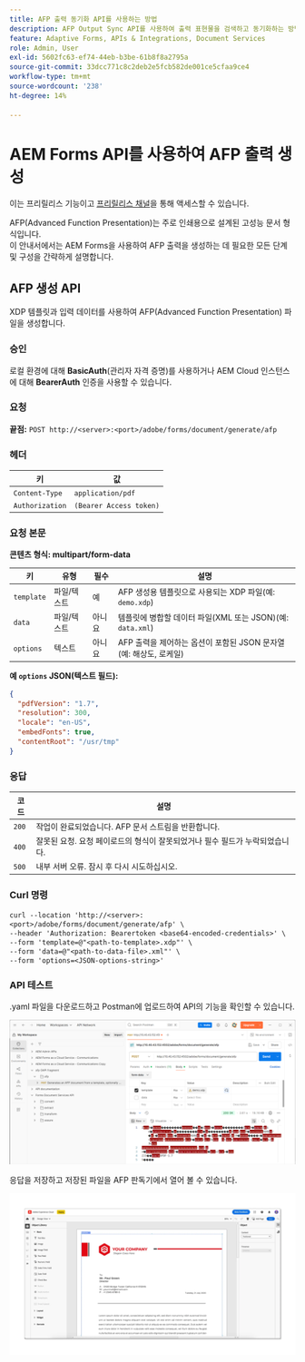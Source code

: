 ```yaml
---
title: AFP 출력 동기화 API를 사용하는 방법
description: AFP Output Sync API를 사용하여 출력 표현물을 검색하고 동기화하는 방법에 대해 알아봅니다.
feature: Adaptive Forms, APIs & Integrations, Document Services
role: Admin, User
exl-id: 5602fc63-ef74-44eb-b3be-61b8f8a2795a
source-git-commit: 33dcc771c8c2deb2e5fcb582de001ce5cfaa9ce4
workflow-type: tm+mt
source-wordcount: '238'
ht-degree: 14%

---
```


# AEM Forms API를 사용하여 AFP 출력 생성

<span class="preview"> 이는 프리릴리스 기능이고 [프리릴리스 채널](https://experienceleague.adobe.com/docs/experience-manager-cloud-service/content/release-notes/prerelease.html#new-features)을 통해 액세스할 수 있습니다. </span>

AFP(Advanced Function Presentation)는 주로 인쇄용으로 설계된 고성능 문서 형식입니다.\
이 안내서에서는 AEM Forms을 사용하여 AFP 출력을 생성하는 데 필요한 모든 단계 및 구성을 간략하게 설명합니다.

<!--
## Prerequisites

To support AFP output generation, the following OSGi bundles must be present and in an **active** state:

* **AFP Core Bundle** – Available in the AFP repository
* **Forms Output Core** – Found in the Forms Output comments package
* **Bedrock Connector** – Provided by the Forms Output API
* **Cloud Ready Implementation** – Available through the Forms installer

>[!NOTE]
>
> * If any bundle is inactive, resolve dependency issues or reinstall manually.
> * To enable AFP generation, the `FT_FORMS-17887` toggle configurations must be set in AEM configuration manager.-->

## AFP 생성 API

XDP 템플릿과 입력 데이터를 사용하여 AFP(Advanced Function Presentation) 파일을 생성합니다.

### 승인

로컬 환경에 대해 **BasicAuth**(관리자 자격 증명)를 사용하거나 AEM Cloud 인스턴스에 대해 **BearerAuth** 인증을 사용할 수 있습니다.

### 요청

**끝점:**
`POST http://<server>:<port>/adobe/forms/document/generate/afp`

### 헤더

| 키 | 값 |
| --------------- | ------------------------------------------------------ |
| `Content-Type` | `application/pdf` |
| `Authorization` | `(Bearer Access token)` |

### 요청 본문

**콘텐츠 형식: multipart/form-data**

| 키 | 유형 | 필수 | 설명 |
| ---------- | ---- | -------- | ------------------------------------------------------------------------- |
| `template` | 파일/텍스트 | 예 | AFP 생성용 템플릿으로 사용되는 XDP 파일(예: `demo.xdp`) |
| `data` | 파일/텍스트 | 아니요 | 템플릿에 병합할 데이터 파일(XML 또는 JSON)(예: `data.xml`) |
| `options` | 텍스트 | 아니요 | AFP 출력을 제어하는 옵션이 포함된 JSON 문자열(예: 해상도, 로케일) |

**예 `options` JSON(텍스트 필드):**

```json
{
  "pdfVersion": "1.7",
  "resolution": 300,
  "locale": "en-US",
  "embedFonts": true,
  "contentRoot": "/usr/tmp"
}
```

### 응답

| 코드 | 설명 |
| ----- | ------------------------------------------------------------------------- |
| `200` | 작업이 완료되었습니다. AFP 문서 스트림을 반환합니다. |
| `400` | 잘못된 요청. 요청 페이로드의 형식이 잘못되었거나 필수 필드가 누락되었습니다. |
| `500` | 내부 서버 오류. 잠시 후 다시 시도하십시오. |

### Curl 명령

```
curl --location 'http://<server>:<port>/adobe/forms/document/generate/afp' \
--header 'Authorization: Bearertoken <base64-encoded-credentials>' \
--form 'template=@"<path-to-template>.xdp"' \
--form 'data=@"<path-to-data-file>.xml"' \
--form 'options=<JSON-options-string>'
```

### API 테스트

.yaml 파일을 다운로드하고 Postman에 업로드하여 API의 기능을 확인할 수 있습니다.

![AFP Postman 이미지](/help/forms/assets/afp-postman.png)

응답을 저장하고 저장된 파일을 AFP 판독기에서 열어 볼 수 있습니다.

![IC 문서 찾기](/help/forms/interactive-communication/assets/introimg.png)
